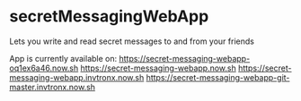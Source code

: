 # secretMessagingWebApp
Lets you write and read secret messages to and from your friends

App is currently available on: 
https://secret-messaging-webapp-oq1ex6a46.now.sh
https://secret-messaging-webapp.now.sh
https://secret-messaging-webapp.invtronx.now.sh
https://secret-messaging-webapp-git-master.invtronx.now.sh
